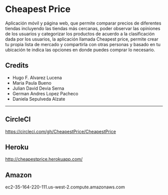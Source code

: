  
# Cheapest Price

Aplicación móvil y página web, que permite comparar precios de diferentes tiendas incluyendo las tiendas más cercanas, poder observar las opiniones de los usuarios y categorizar los productos de acuerdo a la clasificación dada por los usuarios, la aplicación llamada Cheapest price, permite crear tu propia lista de mercado y compartirla con otras personas y basado en tu ubicación te indica las opciones en donde puedes comprar lo necesario.

## Credits

* Hugo F. Alvarez Lucena
* Maria Paula Bueno
* Julian David Devia Serna
* German Andres Lopez Pacheco
* Daniela Sepulveda Alzate

---

## CircleCI

https://circleci.com/gh/CheapestPrice/CheapestPrice

## Heroku

http://cheapestprice.herokuapp.com/

## Amazon

ec2-35-164-220-111.us-west-2.compute.amazonaws.com
